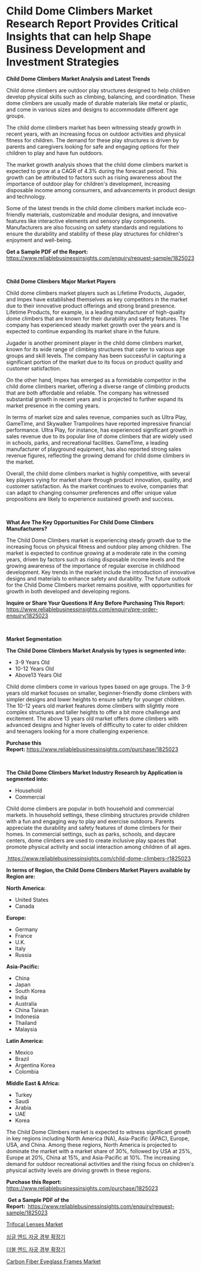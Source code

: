 <p><h1>Child Dome Climbers Market Research Report Provides Critical Insights that can help Shape Business Development and Investment Strategies</h1></p><p><strong>Child Dome Climbers Market Analysis and Latest Trends</strong></p>
<p><p>Child dome climbers are outdoor play structures designed to help children develop physical skills such as climbing, balancing, and coordination. These dome climbers are usually made of durable materials like metal or plastic, and come in various sizes and designs to accommodate different age groups.</p><p>The child dome climbers market has been witnessing steady growth in recent years, with an increasing focus on outdoor activities and physical fitness for children. The demand for these play structures is driven by parents and caregivers looking for safe and engaging options for their children to play and have fun outdoors.</p><p>The market growth analysis shows that the child dome climbers market is expected to grow at a CAGR of 4.3% during the forecast period. This growth can be attributed to factors such as rising awareness about the importance of outdoor play for children's development, increasing disposable income among consumers, and advancements in product design and technology.</p><p>Some of the latest trends in the child dome climbers market include eco-friendly materials, customizable and modular designs, and innovative features like interactive elements and sensory play components. Manufacturers are also focusing on safety standards and regulations to ensure the durability and stability of these play structures for children's enjoyment and well-being.</p></p>
<p><strong>Get a Sample PDF of the Report:&nbsp;</strong> <a href="https://www.reliablebusinessinsights.com/enquiry/request-sample/1825023">https://www.reliablebusinessinsights.com/enquiry/request-sample/1825023</a></p>
<p>&nbsp;</p>
<p><strong>Child Dome Climbers Major Market Players</strong></p>
<p><p>Child dome climbers market players such as Lifetime Products, Jugader, and Impex have established themselves as key competitors in the market due to their innovative product offerings and strong brand presence. Lifetime Products, for example, is a leading manufacturer of high-quality dome climbers that are known for their durability and safety features. The company has experienced steady market growth over the years and is expected to continue expanding its market share in the future.</p><p>Jugader is another prominent player in the child dome climbers market, known for its wide range of climbing structures that cater to various age groups and skill levels. The company has been successful in capturing a significant portion of the market due to its focus on product quality and customer satisfaction.</p><p>On the other hand, Impex has emerged as a formidable competitor in the child dome climbers market, offering a diverse range of climbing products that are both affordable and reliable. The company has witnessed substantial growth in recent years and is projected to further expand its market presence in the coming years.</p><p>In terms of market size and sales revenue, companies such as Ultra Play, GameTime, and Skywalker Trampolines have reported impressive financial performance. Ultra Play, for instance, has experienced significant growth in sales revenue due to its popular line of dome climbers that are widely used in schools, parks, and recreational facilities. GameTime, a leading manufacturer of playground equipment, has also reported strong sales revenue figures, reflecting the growing demand for child dome climbers in the market.</p><p>Overall, the child dome climbers market is highly competitive, with several key players vying for market share through product innovation, quality, and customer satisfaction. As the market continues to evolve, companies that can adapt to changing consumer preferences and offer unique value propositions are likely to experience sustained growth and success.</p></p>
<p>&nbsp;</p>
<p><strong>What Are The Key Opportunities For Child Dome Climbers Manufacturers?</strong></p>
<p><p>The Child Dome Climbers market is experiencing steady growth due to the increasing focus on physical fitness and outdoor play among children. The market is expected to continue growing at a moderate rate in the coming years, driven by factors such as rising disposable income levels and the growing awareness of the importance of regular exercise in childhood development. Key trends in the market include the introduction of innovative designs and materials to enhance safety and durability. The future outlook for the Child Dome Climbers market remains positive, with opportunities for growth in both developed and developing regions.</p></p>
<p><strong>Inquire or Share Your Questions If Any Before Purchasing This Report:</strong> <a href="https://www.reliablebusinessinsights.com/enquiry/pre-order-enquiry/1825023">https://www.reliablebusinessinsights.com/enquiry/pre-order-enquiry/1825023</a></p>
<p>&nbsp;</p>
<p><strong>Market Segmentation</strong></p>
<p><strong>The Child Dome Climbers Market Analysis by types is segmented into:</strong></p>
<p><ul><li>3-9 Years Old</li><li>10-12 Years Old</li><li>Above13 Years Old</li></ul></p>
<p><p>Child dome climbers come in various types based on age groups. The 3-9 years old market focuses on smaller, beginner-friendly dome climbers with simpler designs and lower heights to ensure safety for younger children. The 10-12 years old market features dome climbers with slightly more complex structures and taller heights to offer a bit more challenge and excitement. The above 13 years old market offers dome climbers with advanced designs and higher levels of difficulty to cater to older children and teenagers looking for a more challenging experience.</p></p>
<p><strong>Purchase this Report:&nbsp;</strong><a href="https://www.reliablebusinessinsights.com/purchase/1825023">https://www.reliablebusinessinsights.com/purchase/1825023</a></p>
<p>&nbsp;</p>
<p><strong>The Child Dome Climbers Market Industry Research by Application is segmented into:</strong></p>
<p><ul><li>Household</li><li>Commercial</li></ul></p>
<p><p>Child dome climbers are popular in both household and commercial markets. In household settings, these climbing structures provide children with a fun and engaging way to play and exercise outdoors. Parents appreciate the durability and safety features of dome climbers for their homes. In commercial settings, such as parks, schools, and daycare centers, dome climbers are used to create inclusive play spaces that promote physical activity and social interaction among children of all ages.</p></p>
<p><a href="https://www.reliablebusinessinsights.com/child-dome-climbers-r1825023">&nbsp;https://www.reliablebusinessinsights.com/child-dome-climbers-r1825023</a></p>
<p><strong>In terms of Region, the Child Dome Climbers Market Players available by Region are:</strong></p>
<p>
    <p> <strong> North America: </strong>
        <ul>
            <li>United States</li>
            <li>Canada</li>
        </ul>
        </p> 
    <p> <strong> Europe: </strong>
        <ul>
            <li>Germany</li>
            <li>France</li>
            <li>U.K.</li>
            <li>Italy</li>
            <li>Russia</li>
        </ul>
        </p> 
    <p> <strong> Asia-Pacific: </strong>
        <ul>
            <li>China</li>
            <li>Japan</li>
            <li>South Korea</li>
            <li>India</li>
            <li>Australia</li>
            <li>China Taiwan</li>
            <li>Indonesia</li>
            <li>Thailand</li>
            <li>Malaysia</li>
        </ul>
        </p> 
    <p> <strong> Latin America: </strong>
        <ul>
            <li>Mexico</li>
            <li>Brazil</li>
            <li>Argentina Korea</li>
            <li>Colombia</li>
        </ul>
        </p> 
    <p> <strong> Middle East & Africa: </strong>
        <ul>
            <li>Turkey</li>
            <li>Saudi</li>
            <li>Arabia</li>
            <li>UAE</li>
            <li>Korea</li>
        </ul>
    </p>
    </p>
<p><p>The Child Dome Climbers market is expected to witness significant growth in key regions including North America (NA), Asia-Pacific (APAC), Europe, USA, and China. Among these regions, North America is projected to dominate the market with a market share of 30%, followed by USA at 25%, Europe at 20%, China at 15%, and Asia-Pacific at 10%. The increasing demand for outdoor recreational activities and the rising focus on children's physical activity levels are driving growth in these regions.</p></p>
<p><strong>Purchase this Report: </strong><a href="https://www.reliablebusinessinsights.com/purchase/1825023">https://www.reliablebusinessinsights.com/purchase/1825023</a></p>
<p>&nbsp;<strong>Get a Sample PDF of the Report:&nbsp;&nbsp;</strong><a href="https://www.reliablebusinessinsights.com/enquiry/request-sample/1825023">https://www.reliablebusinessinsights.com/enquiry/request-sample/1825023</a></p>
<p><strong></strong></p>
<p><p><a href="https://github.com/BryceTownsendr/Market-Research-Report-List-5/blob/main/trifocal-lenses-market.md">Trifocal Lenses Market</a></p><p><a href="https://github.com/ROBERTS65DAVID/Market-Research-Report-List-1/blob/main/3364118153360.md">싱글 엔드 자궁 경부 확장기</a></p><p><a href="https://github.com/camron674/Market-Research-Report-List-1/blob/main/3744542153359.md">더블 엔드 자궁 경부 확장기</a></p><p><a href="https://github.com/mahnoor2003/Market-Research-Report-List-5/blob/main/carbon-fiber-eyeglass-frames-market.md">Carbon Fiber Eyeglass Frames Market</a></p></p>